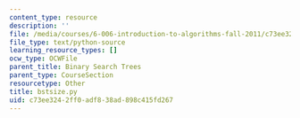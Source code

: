 ```yaml
---
content_type: resource
description: ''
file: /media/courses/6-006-introduction-to-algorithms-fall-2011/c73ee3242ff0adf838ad898c415fd267_bstsize.py
file_type: text/python-source
learning_resource_types: []
ocw_type: OCWFile
parent_title: Binary Search Trees
parent_type: CourseSection
resourcetype: Other
title: bstsize.py
uid: c73ee324-2ff0-adf8-38ad-898c415fd267
---
```

